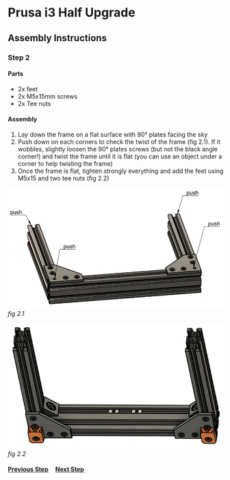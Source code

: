 # Prusa i3 Half Upgrade

## Assembly Instructions

### Step 2

#### Parts

* 2x feet
* 2x M5x15mm screws
* 2x Tee nuts

#### Assembly

1. Lay down the frame on a flat surface with 90° plates facing the sky
1. Push down on each corners to check the twist of the frame (fig 2.1). If it wobbles, slightly loosen the 90° plates screws (but not the black angle corner!) and twist the frame until it is flat (you can use an object under a corner to help twisting the frame)
1. Once the frame is flat, tighten strongly everything and add the feet using M5x15 and two tee nuts (fig 2.2)

![](img/fig2.1.png)\
*fig 2.1*

![](img/fig2.2.png)\
*fig 2.2*


#### [Previous Step](step01.md) &nbsp;&nbsp;&nbsp; [Next Step](step03.md)